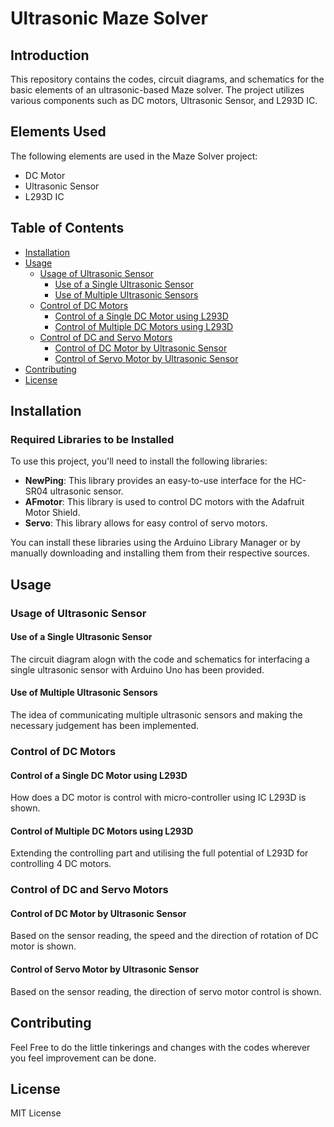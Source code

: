 # Ultrasonic Maze Solver

## Introduction

This repository contains the codes, circuit diagrams, and schematics for the basic elements of an ultrasonic-based Maze solver. The project utilizes various components such as DC motors, Ultrasonic Sensor, and L293D IC.

## Elements Used

The following elements are used in the Maze Solver project:

- DC Motor
- Ultrasonic Sensor
- L293D IC

## Table of Contents

- [Installation](#installation)
- [Usage](#usage)
  - [Usage of Ultrasonic Sensor](#usage-of-ultrasonic-sensor)
    - [Use of a Single Ultrasonic Sensor](#use-of-a-single-ultrasonic-sensor)
    - [Use of Multiple Ultrasonic Sensors](#use-of-multiple-ultrasonic-sensors)
  - [Control of DC Motors](#control-of-dc-motors)
    - [Control of a Single DC Motor using L293D](#control-of-a-single-dc-motor-using-l293d)
    - [Control of Multiple DC Motors using L293D](#control-of-multiple-dc-motors-using-l293d)
  - [Control of DC and Servo Motors](#control-of-dc-and-servo-motors)
    - [Control of DC Motor by Ultrasonic Sensor](#control-of-dc-motor-by-ultrasonic-sensor)
    - [Control of Servo Motor by Ultrasonic Sensor](#control-of-servo-motor-by-ultrasonic-sensor)
- [Contributing](#contributing)
- [License](#license)

## Installation

### Required Libraries to be Installed

To use this project, you'll need to install the following libraries:

- **NewPing**: This library provides an easy-to-use interface for the HC-SR04 ultrasonic sensor.
- **AFmotor**: This library is used to control DC motors with the Adafruit Motor Shield.
- **Servo**: This library allows for easy control of servo motors.

You can install these libraries using the Arduino Library Manager or by manually downloading and installing them from their respective sources.

## Usage

### Usage of Ultrasonic Sensor

#### Use of a Single Ultrasonic Sensor

The circuit diagram alogn with the code and schematics for interfacing a  single ultrasonic sensor with Arduino Uno has been provided.

#### Use of Multiple Ultrasonic Sensors

The idea of communicating multiple ultrasonic sensors and making the necessary judgement has been implemented.

### Control of DC Motors

#### Control of a Single DC Motor using L293D

How does a DC motor is control with micro-controller using IC L293D is shown.

#### Control of Multiple DC Motors using L293D

Extending the controlling part and utilising the full potential of L293D for controlling 4 DC motors.

### Control of DC and Servo Motors

#### Control of DC Motor by Ultrasonic Sensor

Based on the sensor reading, the speed and the direction of rotation of DC motor is shown.

#### Control of Servo Motor by Ultrasonic Sensor

Based on the sensor reading, the direction of servo motor control is shown.

## Contributing

Feel Free to do the little tinkerings and changes with the codes wherever you feel improvement can be done.
## License

MIT License
